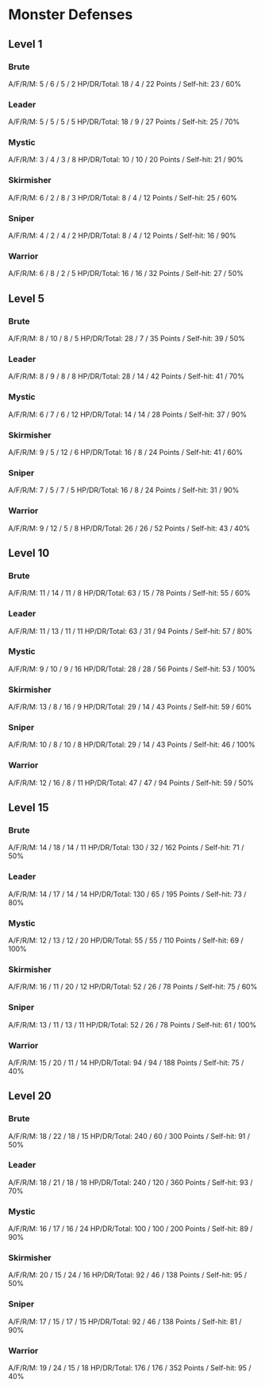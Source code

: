 # Monster Defenses

## Level 1

### Brute
A/F/R/M: 5 / 6 / 5 / 2
HP/DR/Total: 18 / 4 / 22
Points / Self-hit: 23 / 60%

### Leader
A/F/R/M: 5 / 5 / 5 / 5
HP/DR/Total: 18 / 9 / 27
Points / Self-hit: 25 / 70%

### Mystic
A/F/R/M: 3 / 4 / 3 / 8
HP/DR/Total: 10 / 10 / 20
Points / Self-hit: 21 / 90%

### Skirmisher
A/F/R/M: 6 / 2 / 8 / 3
HP/DR/Total: 8 / 4 / 12
Points / Self-hit: 25 / 60%

### Sniper
A/F/R/M: 4 / 2 / 4 / 2
HP/DR/Total: 8 / 4 / 12
Points / Self-hit: 16 / 90%

### Warrior
A/F/R/M: 6 / 8 / 2 / 5
HP/DR/Total: 16 / 16 / 32
Points / Self-hit: 27 / 50%

## Level 5

### Brute
A/F/R/M: 8 / 10 / 8 / 5
HP/DR/Total: 28 / 7 / 35
Points / Self-hit: 39 / 50%

### Leader
A/F/R/M: 8 / 9 / 8 / 8
HP/DR/Total: 28 / 14 / 42
Points / Self-hit: 41 / 70%

### Mystic
A/F/R/M: 6 / 7 / 6 / 12
HP/DR/Total: 14 / 14 / 28
Points / Self-hit: 37 / 90%

### Skirmisher
A/F/R/M: 9 / 5 / 12 / 6
HP/DR/Total: 16 / 8 / 24
Points / Self-hit: 41 / 60%

### Sniper
A/F/R/M: 7 / 5 / 7 / 5
HP/DR/Total: 16 / 8 / 24
Points / Self-hit: 31 / 90%

### Warrior
A/F/R/M: 9 / 12 / 5 / 8
HP/DR/Total: 26 / 26 / 52
Points / Self-hit: 43 / 40%

## Level 10

### Brute
A/F/R/M: 11 / 14 / 11 / 8
HP/DR/Total: 63 / 15 / 78
Points / Self-hit: 55 / 60%

### Leader
A/F/R/M: 11 / 13 / 11 / 11
HP/DR/Total: 63 / 31 / 94
Points / Self-hit: 57 / 80%

### Mystic
A/F/R/M: 9 / 10 / 9 / 16
HP/DR/Total: 28 / 28 / 56
Points / Self-hit: 53 / 100%

### Skirmisher
A/F/R/M: 13 / 8 / 16 / 9
HP/DR/Total: 29 / 14 / 43
Points / Self-hit: 59 / 60%

### Sniper
A/F/R/M: 10 / 8 / 10 / 8
HP/DR/Total: 29 / 14 / 43
Points / Self-hit: 46 / 100%

### Warrior
A/F/R/M: 12 / 16 / 8 / 11
HP/DR/Total: 47 / 47 / 94
Points / Self-hit: 59 / 50%

## Level 15

### Brute
A/F/R/M: 14 / 18 / 14 / 11
HP/DR/Total: 130 / 32 / 162
Points / Self-hit: 71 / 50%

### Leader
A/F/R/M: 14 / 17 / 14 / 14
HP/DR/Total: 130 / 65 / 195
Points / Self-hit: 73 / 80%

### Mystic
A/F/R/M: 12 / 13 / 12 / 20
HP/DR/Total: 55 / 55 / 110
Points / Self-hit: 69 / 100%

### Skirmisher
A/F/R/M: 16 / 11 / 20 / 12
HP/DR/Total: 52 / 26 / 78
Points / Self-hit: 75 / 60%

### Sniper
A/F/R/M: 13 / 11 / 13 / 11
HP/DR/Total: 52 / 26 / 78
Points / Self-hit: 61 / 100%

### Warrior
A/F/R/M: 15 / 20 / 11 / 14
HP/DR/Total: 94 / 94 / 188
Points / Self-hit: 75 / 40%

## Level 20

### Brute
A/F/R/M: 18 / 22 / 18 / 15
HP/DR/Total: 240 / 60 / 300
Points / Self-hit: 91 / 50%

### Leader
A/F/R/M: 18 / 21 / 18 / 18
HP/DR/Total: 240 / 120 / 360
Points / Self-hit: 93 / 70%

### Mystic
A/F/R/M: 16 / 17 / 16 / 24
HP/DR/Total: 100 / 100 / 200
Points / Self-hit: 89 / 90%

### Skirmisher
A/F/R/M: 20 / 15 / 24 / 16
HP/DR/Total: 92 / 46 / 138
Points / Self-hit: 95 / 50%

### Sniper
A/F/R/M: 17 / 15 / 17 / 15
HP/DR/Total: 92 / 46 / 138
Points / Self-hit: 81 / 90%

### Warrior
A/F/R/M: 19 / 24 / 15 / 18
HP/DR/Total: 176 / 176 / 352
Points / Self-hit: 95 / 40%
